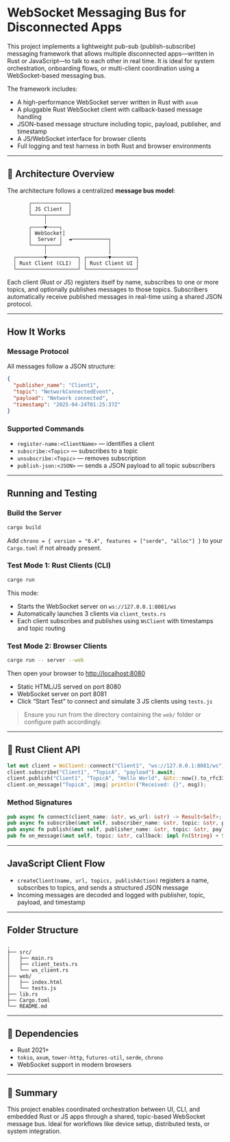 # WebSocket Messaging Bus for Disconnected Apps

This project implements a lightweight pub-sub (publish-subscribe) messaging framework that allows multiple disconnected apps—written in Rust or JavaScript—to talk to each other in real time. It is ideal for system orchestration, onboarding flows, or multi-client coordination using a WebSocket-based messaging bus.

The framework includes:
- A high-performance WebSocket server written in Rust with `axum`
- A pluggable Rust WebSocket client with callback-based message handling
- JSON-based message structure including topic, payload, publisher, and timestamp
- A JS/WebSocket interface for browser clients
- Full logging and test harness in both Rust and browser environments

---

## 🧩 Architecture Overview

The architecture follows a centralized **message bus model**:

```
       ┌────────────┐
       │ JS Client  │
       └────┬───────┘
            │
       ┌────▼────┐
       │ WebSocket│
       │  Server │  ◄────────────┐
       └────┬────┘               │
            │                    │
  ┌─────────▼──────────┐ ┌───────▼────────┐
  │ Rust Client (CLI)  │ │ Rust Client UI │
  └────────────────────┘ └────────────────┘
```

Each client (Rust or JS) registers itself by name, subscribes to one or more topics, and optionally publishes messages to those topics. Subscribers automatically receive published messages in real-time using a shared JSON protocol.

---

## How It Works

### Message Protocol

All messages follow a JSON structure:

```json
{
  "publisher_name": "Client1",
  "topic": "NetworkConnectedEvent",
  "payload": "Network connected",
  "timestamp": "2025-04-24T01:25:37Z"
}
```

### Supported Commands

- `register-name:<ClientName>` — identifies a client
- `subscribe:<Topic>` — subscribes to a topic
- `unsubscribe:<Topic>` — removes subscription
- `publish-json:<JSON>` — sends a JSON payload to all topic subscribers

---

## Running and Testing

### Build the Server

```sh
cargo build
```

Add `chrono = { version = "0.4", features = ["serde", "alloc"] }` to your `Cargo.toml` if not already present.

### Test Mode 1: Rust Clients (CLI)

```sh
cargo run
```

This mode:
- Starts the WebSocket server on `ws://127.0.0.1:8081/ws`
- Automatically launches 3 clients via `client_tests.rs`
- Each client subscribes and publishes using `WsClient` with timestamps and topic routing

### Test Mode 2: Browser Clients

```sh
cargo run -- server --web
```

Then open your browser to [http://localhost:8080](http://localhost:8080)

- Static HTML/JS served on port 8080
- WebSocket server on port 8081
- Click “Start Test” to connect and simulate 3 JS clients using `tests.js`

> Ensure you run from the directory containing the `web/` folder or configure path accordingly.

---

## 🧠 Rust Client API

```rust
let mut client = WsClient::connect("Client1", "ws://127.0.0.1:8081/ws").await?;
client.subscribe("Client1", "TopicA", "payload").await;
client.publish("Client1", "TopicA", "Hello World", &Utc::now().to_rfc3339()).await;
client.on_message("TopicA", |msg| println!("Received: {}", msg));
```

### Method Signatures

```rust
pub async fn connect(client_name: &str, ws_url: &str) -> Result<Self>;
pub async fn subscribe(&mut self, subscriber_name: &str, topic: &str, payload: &str);
pub async fn publish(&mut self, publisher_name: &str, topic: &str, payload: &str, timestamp: &str);
pub fn on_message(&mut self, topic: &str, callback: impl Fn(String) + Send + Sync + 'static);
```

---

## JavaScript Client Flow

- `createClient(name, url, topics, publishAction)` registers a name, subscribes to topics, and sends a structured JSON message
- Incoming messages are decoded and logged with publisher, topic, payload, and timestamp

---

## Folder Structure

```
.
├── src/
│   ├── main.rs
│   ├── client_tests.rs
│   └── ws_client.rs
├── web/
│   ├── index.html
│   └── tests.js
├── lib.rs
├── Cargo.toml
└── README.md
```

---

## 🔧 Dependencies

- Rust 2021+
- `tokio`, `axum`, `tower-http`, `futures-util`, `serde`, `chrono`
- WebSocket support in modern browsers

---

## 📌 Summary

This project enables coordinated orchestration between UI, CLI, and embedded Rust or JS apps through a shared, topic-based WebSocket message bus. Ideal for workflows like device setup, distributed tests, or system integration.

